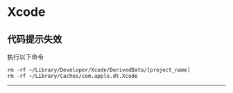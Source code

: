 # Xcode

## 代码提示失效

执行以下命令

```
rm -rf ~/Library/Developer/Xcode/DerivedData/[project_name]  
rm -rf ~/Library/Caches/com.apple.dt.Xcode
```

---

